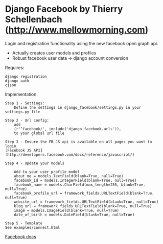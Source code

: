 Django Facebook by Thierry Schellenbach (http://www.mellowmorning.com)
====

Login and registration functionality using the new facebook open graph api.
- Actually creates user models and profiles
- Robust facebook user data -> django account conversion

Requires:

    django registration
    django auth
    cjson
    
Implementation:

    Step 1 - Settings:
        Define the settings in django_facebook/settings.py in your settings.py file
        
    Step 2 - Url config:
        add 
        (r'^facebook/', include('django_facebook.urls')),
        to your global url file 
        
    Step 3 - Ensure the FB JS api is available on all pages you want to login
    [Facebook JS API](http://developers.facebook.com/docs/reference/javascript/)
    
    Step 4 - Update your models
        
        Add to your user profile model
        about_me = models.TextField(blank=True, null=True)
        facebook_id = models.IntegerField(blank=True, null=True)
        facebook_name = models.CharField(max_length=255, blank=True, null=True)
        facebook_profile_url = framework_fields.URLTextField(blank=True, null=True)
        website_url = framework_fields.URLTextField(blank=True, null=True)
        blog_url = framework_fields.URLTextField(blank=True, null=True)
        image = models.ImageField(blank=True, null=True)
        date_of_birth = models.DateField(blank=True, null=True)
    
    Step 5 - Template
    See examples/connect.html
    
    
[Facebook docs](http://developers.facebook.com/docs/)